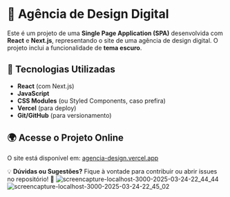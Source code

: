 # 🎨 Agência de Design Digital

Este é um projeto de uma **Single Page Application (SPA)** desenvolvida com **React** e **Next.js**, representando o site de uma agência de design digital. O projeto inclui a funcionalidade de **tema escuro**.

## 🚀 Tecnologias Utilizadas
- **React** (com Next.js)
- **JavaScript**
- **CSS Modules** (ou Styled Components, caso prefira)
- **Vercel** (para deploy)
- **Git/GitHub** (para versionamento)

## 🌍 Acesse o Projeto Online
O site está disponível em: [agencia-design.vercel.app](https://agencia-design.vercel.app/)

💡 **Dúvidas ou Sugestões?** Fique à vontade para contribuir ou abrir issues no repositório! 🚀
![screencapture-localhost-3000-2025-03-24-22_44_44](https://github.com/user-attachments/assets/6b02ff9a-b91c-4c62-84d9-0146691ed34d)
![screencapture-localhost-3000-2025-03-24-22_45_02](https://github.com/user-attachments/assets/f4b34114-f304-411f-8311-4e7d0cc3378b)
